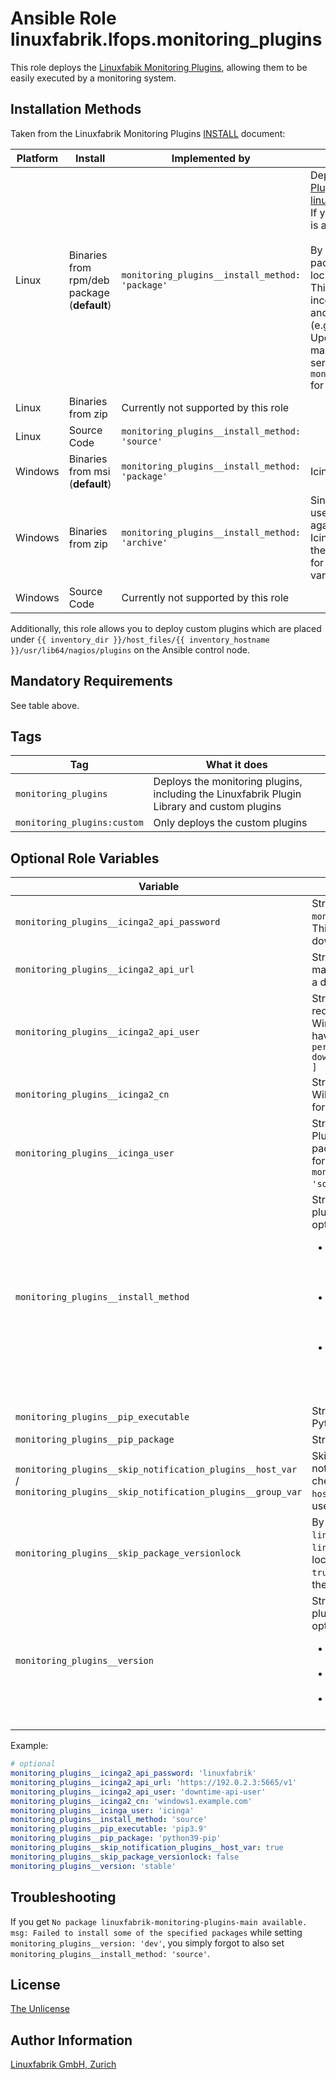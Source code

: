 # Ansible Role linuxfabrik.lfops.monitoring_plugins

This role deploys the [Linuxfabik Monitoring Plugins](https://github.com/Linuxfabrik/monitoring-plugins), allowing them to be easily executed by a monitoring system.


## Installation Methods

 Taken from the Linuxfabrik Monitoring Plugins [INSTALL](https://github.com/Linuxfabrik/monitoring-plugins/blob/main/INSTALL.rst) document:

| Platform | Install | Implemented by | Requirements |
|----------|---------|----------------|--------------|
| Linux    | Binaries from rpm/deb package (**default**) | `monitoring_plugins__install_method: 'package'` | Deploy the [Repository for the Monitoring Plugins](https://repo.linuxfabrik.ch/monitoring-plugins/). This can be done using the [linuxfabrik.lfops.repo_monitoring_plugins](https://github.com/Linuxfabrik/lfops/tree/main/roles/repo_monitoring_plugins) role. If you use the [monitoring_plugins Playbook](https://github.com/Linuxfabrik/lfops/blob/main/playbooks/monitoring_plugins.yml), this is automatically done for you.<br/><br/>By default, this role installs the latest available package from the repository. It enables version lock / version pinning for the installed package. This prevents automatic updates from causing inconsistencies between the installed plugins and the configuration of the monitoring system (e.g. outdated Icinga Director configuration). Updating plugins should be done in a controlled manner along with updating the monitoring server configuration. See `monitoring_plugins__skip_package_versionlock` for details. |
| Linux    | Binaries from zip | Currently not supported by this role | |
| Linux    | Source Code | `monitoring_plugins__install_method: 'source'` | |
| Windows  | Binaries from msi (**default**) | `monitoring_plugins__install_method: 'package'` | Icinga2 Agent is required. |
| Windows  | Binaries from zip | `monitoring_plugins__install_method: 'archive'` | Since you cannot change files that are currently used by a process in Windows, when running against a Windows host, this role first stops the Icinga2 service, deploys the plugins and starts the service again. Optionally, it sets a downtime for each host. Have a look at the optional role variables below for this. |
| Windows  | Source Code | Currently not supported by this role | |


Additionally, this role allows you to deploy custom plugins which are placed under `{{ inventory_dir }}/host_files/{{ inventory_hostname }}/usr/lib64/nagios/plugins` on the Ansible control node.


## Mandatory Requirements

See table above.


## Tags

| Tag                                 | What it does                                                                                |
| ---                                 | ------------                                                                                |
| `monitoring_plugins`                | Deploys the monitoring plugins, including the Linuxfabrik Plugin Library and custom plugins |
| `monitoring_plugins:custom`         | Only deploys the custom plugins                                                             |


## Optional Role Variables

| Variable | Description | Default Value |
| -------- | ----------- | ------------- |
| `monitoring_plugins__icinga2_api_password` | String. The password of the `monitoring_plugins__icinga2_api_user`. This is required to schedule a downtime for Windows hosts. | unset |
| `monitoring_plugins__icinga2_api_url` | String. The address of the Icinga2 master API. This is required to schedule a downtime for Windows hosts. | unset |
| `monitoring_plugins__icinga2_api_user` | String. The Icinga2 API user. This is required to schedule a downtime for Windows hosts. Therefore, it needs to have the following permissions: `permissions = [ "actions/schedule-downtime", "actions/remove-downtime" ]` | unset |
| `monitoring_plugins__icinga2_cn` | String. The common name / host name. Will be used to schedule a downtime for Windows hosts. | `'{{ ansible_facts["nodename"] }}'` |
| `monitoring_plugins__icinga_user` | String. The user running the Monitoring Plugins. The role installs the pip packages from the requirements.yml for this user. Only relevant if `monitoring_plugins__install_method: 'source'`.  | `'icinga'` on RHEL, `'nagios'` on Debian |
| `monitoring_plugins__install_method` | String. Which variant of the monitoring plugins should be deployed? Possible options:<ul><li>`package`: Deploy the install package with the compiled checks. This does not require Python on the system.</li><li>`source`: Deploy the plugins as source code. This requires Python to be installed. Currently for Linux only.</li><li>`archive`: Deploy the compiled binaries from a zip file downloaded from [download.linuxfabrik.ch](https://download.linuxfabrik.ch). Currently for Windows only.</li></ul> | `'package'` |
| `monitoring_plugins__pip_executable` | String. Pip executable for installing Python requirements. | `'pip'` |
| `monitoring_plugins__pip_package` | String. OS package for Pip | `'python3-pip'` |
| `monitoring_plugins__skip_notification_plugins__host_var` / `monitoring_plugins__skip_notification_plugins__group_var` | Skips the deployment of the notification-plugins (in addition to the check-plugins). For the usage in `host_vars` / `group_vars` (can only be used in one group at a time). | `true` |
| `monitoring_plugins__skip_package_versionlock` | By default, the version of the `linuxfabrik-monitoring-plugins` (and `linuxfabrik-notification-plugins`) is locked after installation. Setting this to `true` skips this step (and never unlocks the version pinning again). | `false` |
| `monitoring_plugins__version` | String. Which version of the monitoring plugins should be deployed? Possible options: <ul><li>`stable`: The **latest stable** release. See the [Releases](https://github.com/Linuxfabrik/monitoring-plugins/releases).</li><li>`dev`: The development version. Use with care.</li><li>A specific release, for example `1.2.0.11`. See the [Releases](https://github.com/Linuxfabrik/monitoring-plugins/releases).</li></ul> | `'{{ lfops__monitoring_plugins_version \| default("stable") }}'` |

Example:
```yaml
# optional
monitoring_plugins__icinga2_api_password: 'linuxfabrik'
monitoring_plugins__icinga2_api_url: 'https://192.0.2.3:5665/v1'
monitoring_plugins__icinga2_api_user: 'downtime-api-user'
monitoring_plugins__icinga2_cn: 'windows1.example.com'
monitoring_plugins__icinga_user: 'icinga'
monitoring_plugins__install_method: 'source'
monitoring_plugins__pip_executable: 'pip3.9'
monitoring_plugins__pip_package: 'python39-pip'
monitoring_plugins__skip_notification_plugins__host_var: true
monitoring_plugins__skip_package_versionlock: false
monitoring_plugins__version: 'stable'
```


## Troubleshooting

If you get `No package linuxfabrik-monitoring-plugins-main available. msg: Failed to install some of the specified packages` while setting `monitoring_plugins__version: 'dev'`, you simply forgot to also set `monitoring_plugins__install_method: 'source'`.


## License

[The Unlicense](https://unlicense.org/)


## Author Information

[Linuxfabrik GmbH, Zurich](https://www.linuxfabrik.ch)
